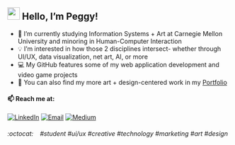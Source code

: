 ## <img src="https://media.giphy.com/media/hvRJCLFzcasrR4ia7z/giphy.gif" width="28"> Hello, I’m Peggy!
- 🌱 I’m currently studying Information Systems + Art at Carnegie Mellon University and minoring in Human-Computer Interaction
- 💡 I’m interested in how those 2 disciplines intersect- whether through UI/UX, data visualization, net art, AI, or more
- 💻 My GitHub features some of my web application development and video game projects
- 🔗 You can also find my more art + design-centered work in my [Portfolio](https://peggys.work)

#### 📫 Reach me at:
[![LinkedIn](https://img.shields.io/badge/linkedin-%23323330.svg?style=for-the-badge&logo=linkedin&logoColor=%2523F7DF1E)](https://www.linkedin.com/in/peggyshen/) 
[![Email](https://img.shields.io/badge/email-%23323330.svg?style=for-the-badge&logo=gmail&logoColor=%2523F7DF1E)](mailto:peggyshen4@gmail.com)
[![Medium](https://img.shields.io/badge/medium-%23323330.svg?&style=for-the-badge&logo=medium&logoColor=%2523F7DF1E)](https://medium.com/@peggyyshen)

<!--
[![My GitHub Stats](https://github-readme-stats.vercel.app/api?username=shenpeg&theme=dark&show_icons=true&count_private=true)](https://github.com/shenpeg)
--->

###### :octocat: &ensp; #student #ui/ux #creative #technology #marketing #art #design

<!---
- 💞️ I’m looking to collaborate on ...

shenpeg/shenpeg is a ✨ special ✨ repository because its `README.md` (this file) appears on your GitHub profile.
You can click the Preview link to take a look at your changes.
--->
